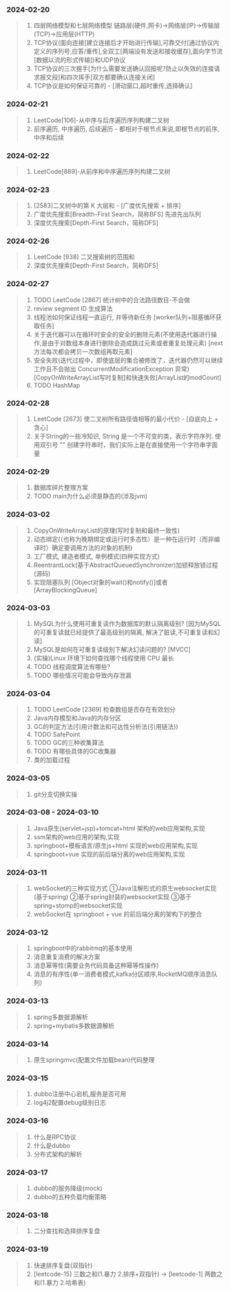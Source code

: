 ### 2024-02-20

> 1. 四层网络模型和七层网络模型 链路层(硬件,网卡)->网络层(IP)->传输层(TCP)->应用层(HTTP)
> 2. TCP协议(面向连接[建立连接后才开始进行传输],可靠交付[通过协议内定义的序列号,应答/重传],全双工[两端设有发送和接收缓存],面向字节流[数据以流的形式传输])和UDP协议
> 3. TCP协议的三次握手[为什么需要发送确认回报呢?防止以失效的连接请求报文段]和四次挥手[双方都要确认连接关闭]
> 4. TCP协议是如何保证可靠的 - [滑动窗口,超时重传,选择确认]

### 2024-02-21

> 1. LeetCode[106]-从中序与后序遍历序列构建二叉树
> 2. 前序遍历, 中序遍历, 后续遍历 - 都相对于根节点来说,即根节点的前序,中序和后续

### 2024-02-22

> 1. LeetCode[889]-从前序和中序遍历序列构建二叉树

### 2024-02-23

> 1. [2583]二叉树中的第 K 大层和 - [广度优先搜索 + 排序]
> 2. 广度优先搜索[Breadth-First Search，简称BFS] 先进先出队列
> 3. 深度优先搜索[Depth-First Search，简称DFS]

### 2024-02-26

> 1. LeetCode [938] 二叉搜索树的范围和
> 2. 深度优先搜索[Depth-First Search，简称DFS]

### 2024-02-27

> 1. TODO LeetCode [2867] 统计树中的合法路径数目-不会做
> 2. review segment ID 生成算法
> 3. 线程池如何保证线程一直运行, 并等待新任务 [worker队列+阻塞循环获取任务]
> 4. 关于迭代器可以在循环时安全的安全的删除元素(不使用迭代器进行操作,是由于对数组本身进行删除会造成跳过元素或者重复处理元素) [next方法每次都会拷贝一次数组再取元素]
> 5. 安全失败(迭代过程中，即使底层的集合被修改了，迭代器仍然可以继续工作且不会抛出 ConcurrentModificationException 异常)[CopyOnWriteArrayList写时复制]和快速失败[ArrayList的modCount]
> 6. TODO HashMap

### 2024-02-28

> 1. LeetCode [2673] 使二叉树所有路径值相等的最小代价 - [自底向上 + 贪心]
> 2. 关于String的一些冷知识, String 是一个不可变的类，表示字符序列. 使用双引号 "" 创建字符串时，我们实际上是在直接使用一个字符串字面量

### 2024-02-29

> 1. 数据库碎片整理方案
> 2. TODO main为什么必须是静态的(涉及jvm)

### 2024-03-02

> 1. CopyOnWriteArrayList的原理(写时复制和最终一致性)
> 2. 动态绑定(（也称为晚期绑定或运行时多态性）是一种在运行时（而非编译时）确定要调用方法的对象的机制)
> 3. 工厂模式, 建造者模式, 单例模式(四种实现方式)
> 4. ReentrantLock(基于AbstractQueuedSynchronizer)加锁释放锁过程(源码)
> 5. 实现阻塞队列 [Object对象的wait()和notify()]或者[ArrayBlockingQueue]

### 2024-03-03

> 1. MySQL为什么使用可重复读作为数据库的默认隔离级别? [因为MySQL的可重复读就已经提供了最高级别的隔离, 解决了脏读,不可重复读和幻读]
> 2. MySQL是如何在可重复读级别下解决幻读问题的? [MVCC]
> 3. (实操)Linux 环境下如何查找哪个线程使用 CPU 最长
> 4. TODO 线程调度算法有哪些?
> 5. TODO 哪些情况可能会导致内存泄漏

### 2024-03-04

> 1. TODO LeetCode [2369] 检查数组是否存在有效划分
> 2. Java内存模型和Java的内存分区
> 3. GC的判定方法(引用计数法和可达性分析法(引用链法))
> 4. TODO SafePoint
> 5. TODO GC的三种收集算法
> 6. TODO 有哪些具体的GC收集器
> 7. 类的加载过程

### 2024-03-05

> 1. git分支切换实操

### 2024-03-08 - 2024-03-10

> 1. Java原生(servlet+jsp)+tomcat+html 架构的web应用架构,实现
> 2. ssm架构的web应用的架构,实现
> 3. springboot+模板语言/原生js+html 实现的web应用架构,实现
> 4. springboot+vue 实现的前后端分离的web应用架构,实现

### 2024-03-11

> 1. webSocket的三种实现方式 ①Java注解形式的原生websocket实现(基于spring) ②基于spring封装的websocket实现 ③基于spring+stomp的websocket实现
> 2. webSocket在 springboot + vue 的前后端分离的架构下的整合

### 2024-03-12

> 1. springboot中的rabbitmq的基本使用
> 2. 消息重复消费的解决方案
> 3. 消息幂等性(需要业务代码具备这种幂等性操作)
> 4. 消息的有序性(单一消费者模式,kafka分区顺序,RocketMQ顺序消息队列)

### 2024-03-13

> 1. spring多数据源解析
> 2. spring+mybatis多数据源解析

### 2024-03-14

> 1. 原生springmvc(配置文件加载bean)代码整理

### 2024-03-15

> 1. dubbo注册中心宕机,服务是否可用
> 2. log4j2配置debug级别日志

### 2024-03-16

> 1. 什么是RPC协议
> 2. 什么是dubbo
> 3. 分布式架构的解析

### 2024-03-17

> 1. dubbo的服务降级(mock)
> 2. dubbo的五种负载均衡策略

### 2024-03-18

> 1. 二分查找和选择排序复盘

### 2024-03-19

> 1. 快速排序复盘(双指针)
> 2. [leetcode-15] 三数之和(1.暴力 2.排序+双指针) -> [leetcode-1] 两数之和(1.暴力 2.哈希表)